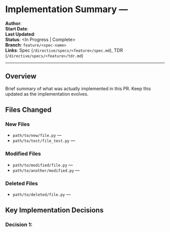 # Implementation Summary — <Feature Name>

**Author**: <agent or engineer>  
**Start Date**: <YYYY-MM-DD>  
**Last Updated**: <YYYY-MM-DD>  
**Status**: <In Progress | Complete>  
**Branch**: `feature/<spec-name>`  
**Links**: Spec (`/directive/specs/<feature>/spec.md`), TDR (`/directive/specs/<feature>/tdr.md`)

---

## Overview
Brief summary of what was actually implemented in this PR. Keep this updated as the implementation evolves.

## Files Changed

### New Files
- `path/to/new/file.py` — <brief description of purpose>
- `path/to/test/file_test.py` — <test coverage for new file>

### Modified Files
- `path/to/modified/file.py` — <what changed and why>
- `path/to/another/modified.py` — <what changed and why>

### Deleted Files
- `path/to/deleted/file.py` — <reason for deletion>

## Key Implementation Decisions

### Decision 1: <Title>
**Context**: <Why this decision needed to be made>  
**Choice**: <What was decided>  
**Rationale**: <Why this approach was chosen>  
**Differs from TDR?**: <Yes/No — if yes, explain why>

### Decision 2: <Title>
**Context**: <Why this decision needed to be made>  
**Choice**: <What was decided>  
**Rationale**: <Why this approach was chosen>  
**Differs from TDR?**: <Yes/No — if yes, explain why>

## Dependencies

### Added
- `package-name==version` — <why it was added>

### Updated
- `package-name` from `old-version` to `new-version` — <why it was updated>

### Removed
- `package-name` — <why it was removed>

## Database/Data Changes

### Migrations
- `migration_file_name.py` — <what it does>

### Schema Changes
- Table/Collection: `table_name`
  - Added columns/fields: <list>
  - Modified columns/fields: <list>
  - Indexes added: <list>

### Data Backfills
- <Description of any data migration or backfill required>

## API/Contract Changes

### New Endpoints/Events
- `POST /api/v1/resource` — <description>
- Event: `resource.created` — <description>

### Modified Endpoints/Events
- `GET /api/v1/resource` — <what changed>

### Deprecated Endpoints/Events
- `GET /api/v1/old-resource` — <deprecation timeline>

## Testing

### Test Coverage
- **Unit tests**: <number> tests added, covering <modules/functions>
- **Integration tests**: <number> tests added, covering <workflows>
- **E2E tests**: <number> tests added, covering <user scenarios>

### Test Files
- `tests/test_feature.py` — <what it tests>
- `tests/integration/test_feature_integration.py` — <what it tests>

### Spec → Test Mapping
Map each acceptance criterion from the spec to test IDs:
- Spec AC 1: "Given X when Y then Z" → `test_feature::test_scenario_1`
- Spec AC 2: "Given X when Y then Z" → `test_feature::test_scenario_2`

### Manual Testing Notes
- <Any manual testing performed>
- <Steps to reproduce/verify>
- <Screenshots or output if relevant>

## Configuration Changes

### Environment Variables
- `NEW_CONFIG_VAR` — <description and default value>

### Feature Flags
- `feature.new_capability` — <description, default state, rollout plan>

### Config Files
- `config/settings.yaml` — <what changed>

## Observability

### Logging
- Added logs: <where and what is logged>
- Log levels used: <DEBUG/INFO/WARNING/ERROR>

### Metrics
- New metrics: `metric.name` — <description>
- Modified metrics: `metric.name` — <what changed>

### Dashboards
- Created dashboard: `<dashboard-name>` — <link or description>
- Updated dashboard: `<dashboard-name>` — <what was added>

### Alerts
- New alerts: `<alert-name>` — <conditions and severity>

## Security Considerations

### Changes Impacting Security
- <Any authentication/authorization changes>
- <Any new secrets or credentials>
- <Any new external integrations>

### Mitigations Implemented
- <Security measures taken>

## Performance Impact

### Expected Performance Characteristics
- <Latency expectations>
- <Throughput expectations>
- <Resource utilization>

### Performance Testing Results
- <Benchmark results if available>
- <Load testing results if performed>

## Breaking Changes
- [ ] No breaking changes
- [ ] Breaking changes (list below):
  - <Description of breaking change>
  - <Migration path for users>

## Rollout Notes

### Deployment Steps
1. <Step-by-step deployment instructions>
2. <Any required manual steps>

### Rollback Plan
- <How to rollback if issues arise>
- <What data/state needs to be considered>

### Feature Flag Strategy
- <How feature will be rolled out>
- <Percentage rollout plan if applicable>

## Known Issues / Technical Debt
- <Any known limitations or technical debt introduced>
- <Future improvements planned>
- <Workarounds or temporary solutions>

## Deviations from TDR
If the implementation differs significantly from the TDR, document:
- **What changed**: <description>
- **Why it changed**: <rationale>
- **Impact**: <what this means for the system>
- **TDR updated?**: <Yes/No — if yes, reference TDR section>

## Commit History Summary
Brief summary of major commits in chronological order:
- `<commit-hash>` — `test: add failing test for <feature>`
- `<commit-hash>` — `feat: implement <feature>`
- `<commit-hash>` — `refactor: improve <aspect>`

## Review Notes
Notes for reviewers on what to focus on:
- <Specific areas needing careful review>
- <Complex logic or algorithms>
- <Security-sensitive code>

---

**Update Instructions**: Update this document as you code. Before submitting PR, ensure all sections accurately reflect the final implementation.

